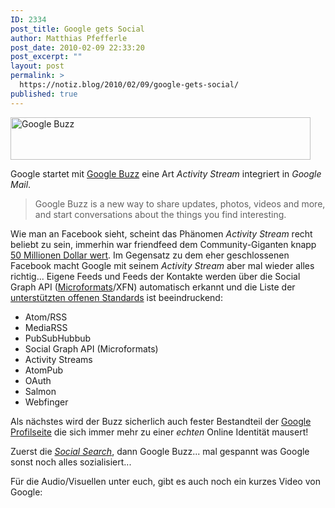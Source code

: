 ```yaml
---
ID: 2334
post_title: Google gets Social
author: Matthias Pfefferle
post_date: 2010-02-09 22:33:20
post_excerpt: ""
layout: post
permalink: >
  https://notiz.blog/2010/02/09/google-gets-social/
published: true
---
```

<a href="http://notiz.blog/2010/02/09/google-gets-social/google-buzz/" rel="attachment wp-att-2368"><img src="http://notiz.blog/wp-content/uploads/2010/02/google-buzz.jpg" alt="Google Buzz" title="Google Buzz" width="480" height="68" class="aligncenter size-full wp-image-2368" /></a>

Google startet mit <a href="http://code.google.com/intl/de-DE/apis/buzz/">Google Buzz</a> eine Art <em>Activity Stream</em> integriert in <em>Google Mail</em>. 

<blockquote>Google Buzz is a new way to share updates, photos, videos and more, and start conversations about the things you find interesting.</blockquote>

Wie man an Facebook sieht, scheint das Phänomen <em>Activity Stream</em> recht beliebt zu sein, immerhin war friendfeed dem Community-Giganten knapp <a href="http://netzwertig.com/2009/08/10/eilmeldung-facebook-kauft-friendfeed/">50 Millionen Dollar wert</a>. Im Gegensatz zu dem eher geschlossenen Facebook macht Google mit seinem <em>Activity Stream</em> aber mal wieder alles richtig... Eigene Feeds und Feeds der Kontakte werden über die Social Graph API (<a href="http://notiz.blog/tag/microformats">Microformats</a>/XFN) automatisch erkannt und die Liste der <a href="http://code.google.com/intl/de-DE/apis/buzz/">unterstützten offenen Standards</a> ist beeindruckend:

<ul>
<li>Atom/RSS</li>
<li>MediaRSS</li>
<li>PubSubHubbub</li>
<li>Social Graph API (Microformats)</li>
<li>Activity Streams</li>
<li>AtomPub</li>
<li>OAuth</li>
<li>Salmon</li>
<li>Webfinger</li>
</ul>

Als nächstes wird der Buzz sicherlich auch fester Bestandteil der <a href="http://www.google.com/profiles/me">Google Profilseite</a> die sich immer mehr zu einer <em>echten</em> Online Identität mausert!

Zuerst die <em><a href="http://notiz.blog/2010/02/01/googles-social-search/">Social Search</a></em>, dann Google Buzz... mal gespannt was Google sonst noch alles sozialisiert...

<!--more-->Für die Audio/Visuellen unter euch, gibt es auch noch ein kurzes Video von Google:

<object type="application/x-shockwave-flash" style="width:480px; height:291px" data="http://www.youtube.com/v/yi50KlsCBio"><param name="movie" value="http://www.youtube.com/v/yi50KlsCBio"></param></object>